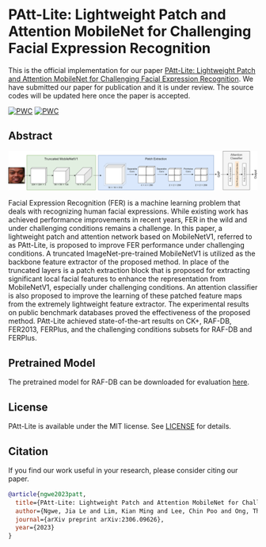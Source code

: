 # PAtt-Lite: Lightweight Patch and Attention MobileNet for Challenging Facial Expression Recognition
This is the official implementation for our paper [PAtt-Lite: Lightweight Patch and Attention MobileNet for Challenging Facial Expression Recognition](https://arxiv.org/pdf/2306.09626.pdf). We have submitted our paper for publication and it is under review. The source codes will be updated here once the paper is accepted. 

[![PWC](https://img.shields.io/endpoint.svg?url=https://paperswithcode.com/badge/patt-lite-lightweight-patch-and-attention/facial-expression-recognition-on-raf-db)](https://paperswithcode.com/sota/facial-expression-recognition-on-raf-db?p=patt-lite-lightweight-patch-and-attention)
[![PWC](https://img.shields.io/endpoint.svg?url=https://paperswithcode.com/badge/patt-lite-lightweight-patch-and-attention/facial-expression-recognition-on-fer-1)](https://paperswithcode.com/sota/facial-expression-recognition-on-fer-1?p=patt-lite-lightweight-patch-and-attention)


## Abstract
![architecture](architecture.png)

Facial Expression Recognition (FER) is a machine learning problem that deals with recognizing human facial expressions. While existing work has achieved performance improvements in recent years, FER in the wild and under challenging conditions remains a challenge. In this paper, a lightweight patch and attention network based on MobileNetV1, referred to as PAtt-Lite, is proposed to improve FER performance under challenging conditions. A truncated ImageNet-pre-trained MobileNetV1 is utilized as the backbone feature extractor of the proposed method. In place of the truncated layers is a patch extraction block that is proposed for extracting significant local facial features to enhance the representation from MobileNetV1, especially under challenging conditions. An attention classifier is also proposed to improve the learning of these patched feature maps from the extremely lightweight feature extractor. The experimental results on public benchmark databases proved the effectiveness of the proposed method. PAtt-Lite achieved state-of-the-art results on CK+, RAF-DB, FER2013, FERPlus, and the challenging conditions subsets for RAF-DB and FERPlus. 

## Pretrained Model
The pretrained model for RAF-DB can be downloaded for evaluation [here](/pretrained/rafdb.h5). 

## License
PAtt-Lite is available under the MIT license. See [LICENSE](LICENSE) for details. 

## Citation
If you find our work useful in your research, please consider citing our paper. 
```bibtex
@article{ngwe2023patt,
  title={PAtt-Lite: Lightweight Patch and Attention MobileNet for Challenging Facial Expression Recognition},
  author={Ngwe, Jia Le and Lim, Kian Ming and Lee, Chin Poo and Ong, Thian Song},
  journal={arXiv preprint arXiv:2306.09626},
  year={2023}
}
```
